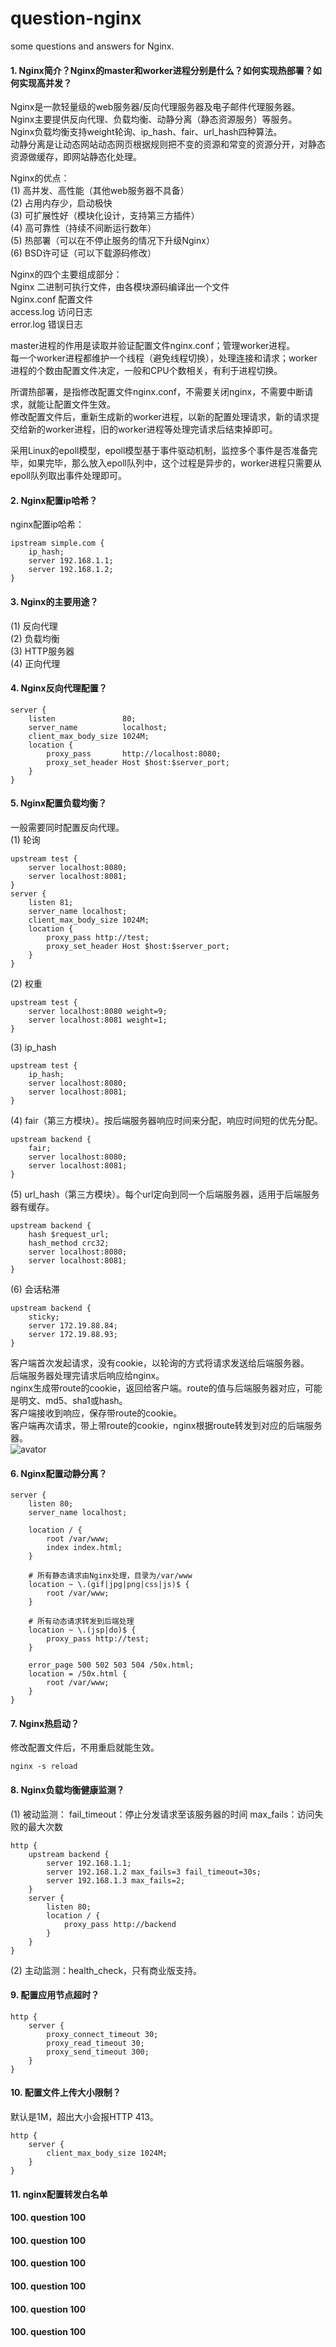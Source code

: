 # question-nginx
some questions and answers for Nginx.

#### 1. Nginx简介？Nginx的master和worker进程分别是什么？如何实现热部署？如何实现高并发？
Nginx是一款轻量级的web服务器/反向代理服务器及电子邮件代理服务器。<br>
Nginx主要提供反向代理、负载均衡、动静分离（静态资源服务）等服务。<br>
Nginx负载均衡支持weight轮询、ip_hash、fair、url_hash四种算法。<br>
动静分离是让动态网站动态网页根据规则把不变的资源和常变的资源分开，对静态资源做缓存，即网站静态化处理。<br>

Nginx的优点：<br>
(1) 高并发、高性能（其他web服务器不具备）<br>
(2) 占用内存少，启动极快<br>
(3) 可扩展性好（模块化设计，支持第三方插件）<br>
(4) 高可靠性（持续不间断运行数年）<br>
(5) 热部署（可以在不停止服务的情况下升级Nginx）<br>
(6) BSD许可证（可以下载源码修改）<br>

Nginx的四个主要组成部分：<br>
Nginx 二进制可执行文件，由各模块源码编译出一个文件<br>
Nginx.conf 配置文件<br>
access.log 访问日志<br>
error.log 错误日志

master进程的作用是读取并验证配置文件nginx.conf；管理worker进程。<br>
每一个worker进程都维护一个线程（避免线程切换），处理连接和请求；worker进程的个数由配置文件决定，一般和CPU个数相关，有利于进程切换。<br>

所谓热部署，是指修改配置文件nginx.conf，不需要关闭nginx，不需要中断请求，就能让配置文件生效。<br>
修改配置文件后，重新生成新的worker进程，以新的配置处理请求，新的请求提交给新的worker进程，旧的worker进程等处理完请求后结束掉即可。

采用Linux的epoll模型，epoll模型基于事件驱动机制，监控多个事件是否准备完毕，如果完毕，那么放入epoll队列中，这个过程是异步的，worker进程只需要从epoll队列取出事件处理即可。

#### 2. Nginx配置ip哈希？
nginx配置ip哈希：<br>
```
ipstream simple.com {
    ip_hash;
    server 192.168.1.1;
    server 192.168.1.2;
}
```

#### 3. Nginx的主要用途？
(1) 反向代理<br>
(2) 负载均衡<br>
(3) HTTP服务器<br>
(4) 正向代理<br>

#### 4. Nginx反向代理配置？
```
server {
    listen               80;
    server_name          localhost;
    client_max_body_size 1024M;
    location {
        proxy_pass       http://localhost:8080;
        proxy_set_header Host $host:$server_port;
    }
}
```

#### 5. Nginx配置负载均衡？
一般需要同时配置反向代理。<br>
(1) 轮询
```
upstream test {
    server localhost:8080;
    server localhost:8081;
}
server {
    listen 81;
    server_name localhost;
    client_max_body_size 1024M;
    location {
        proxy_pass http://test;
        proxy_set_header Host $host:$server_port;
    }
}
```
(2) 权重
```
upstream test {
    server localhost:8080 weight=9;
    server localhost:8081 weight=1;
}
```
(3) ip_hash
```
upstream test {
    ip_hash;
    server localhost:8080;
    server localhost:8081;
}
```
(4) fair（第三方模块）。按后端服务器响应时间来分配，响应时间短的优先分配。
```
upstream backend {
    fair;
    server localhost:8080;
    server localhost:8081;
}
```
(5) url_hash（第三方模块）。每个url定向到同一个后端服务器，适用于后端服务器有缓存。
```
upstream backend {
    hash $request_url;
    hash_method crc32;
    server localhost:8080;
    server localhost:8081;
}
```
(6) 会话粘滞
```
upstream backend {
    sticky;
    server 172.19.88.84;
    server 172.19.88.93;
}
```
客户端首次发起请求，没有cookie，以轮询的方式将请求发送给后端服务器。<br>
后端服务器处理完请求后响应给nginx。<br>
nginx生成带route的cookie，返回给客户端。route的值与后端服务器对应，可能是明文、md5、sha1或hash。<br>
客户端接收到响应，保存带route的cookie。<br>
客户端再次请求，带上带route的cookie，nginx根据route转发到对应的后端服务器。<br>
![avator](image/question-nginx-005.png)

#### 6. Nginx配置动静分离？
```
server {
    listen 80;
    server_name localhost;

    location / {
        root /var/www;
        index index.html;
    }

    # 所有静态请求由Nginx处理，目录为/var/www
    location ~ \.(gif|jpg|png|css|js)$ {
        root /var/www;
    }

    # 所有动态请求转发到后端处理
    location ~ \.(jsp|do)$ {
        proxy_pass http://test;
    }

    error_page 500 502 503 504 /50x.html;
    location = /50x.html {
        root /var/www;
    }
}
```

#### 7. Nginx热启动？
修改配置文件后，不用重启就能生效。
```
nginx -s reload
```

#### 8. Nginx负载均衡健康监测？
(1) 被动监测：
fail_timeout：停止分发请求至该服务器的时间
max_fails：访问失败的最大次数
```
http {
    upstream backend {
        server 192.168.1.1;
        server 192.168.1.2 max_fails=3 fail_timeout=30s;
        server 192.168.1.3 max_fails=2;
    }
    server {
        listen 80;
        location / {
            proxy_pass http://backend
        }
    }
}
```
(2) 主动监测：health_check，只有商业版支持。

#### 9. 配置应用节点超时？
```
http {
    server {
        proxy_connect_timeout 30;
        proxy_read_timeout 30;
        proxy_send_timeout 300;
    }
}
```

#### 10. 配置文件上传大小限制？
默认是1M，超出大小会报HTTP 413。
```
http {
    server {
        client_max_body_size 1024M;
    }
}
```

#### 11. nginx配置转发白名单












#### 100. question 100
#### 100. question 100
#### 100. question 100
#### 100. question 100
#### 100. question 100
#### 100. question 100

